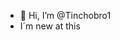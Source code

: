 - 👋 Hi, I’m @Tinchobro1
- I´m new at this 


<!---
Tinchobro1/Tinchobro1 is a ✨ special ✨ repository because its `README.md` (this file) appears on your GitHub profile.
You can click the Preview link to take a look at your changes.
--->

